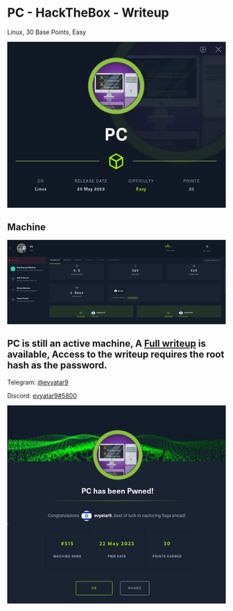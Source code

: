 # PC - HackTheBox - Writeup
Linux, 30 Base Points, Easy

![info.JPG](images/info.JPG)

## Machine

![‏‏PC.JPG](images/PC.JPG)
 
## PC is still an active machine, A [Full writeup](PC-Writeup.pdf) is available, Access to the writeup requires the root hash as the password.

Telegram: [@evyatar9](https://t.me/evyatar9)

Discord: [evyatar9#5800](https://discordapp.com/users/812805349815091251)

![pwn.JPG](images/pwn.JPG)